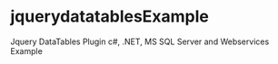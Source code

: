 jquerydatatablesExample
=======================

Jquery DataTables Plugin c#, .NET, MS SQL Server and Webservices Example